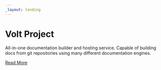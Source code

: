 ```yaml
---
_layout: landing
---
```


# Volt Project

All-in-one documentation builder and hosting service. Capable of building docs from git repositories using many different documentation engines.

<a class="btn btn-primary" href="articles/index.md">Read More</a>
